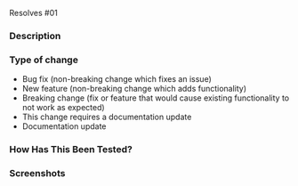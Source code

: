 <!-- Read comments, before committing pull request read checklist again

# Checklist:

- I have performed a self-review of my own code,
- I have commented my code, particularly in hard-to-understand areas,
- Title include "WIP" if work is in progress.

-->

Resolves #01 <!-- issue number -->

### Description

<!--

- Please include a summary of the change and which issue is fixed.
- List any dependencies that are required for this change. (gems, js libraries, etc.)

-->

### Type of change

<!-- Please delete options that are not relevant. -->

* Bug fix (non-breaking change which fixes an issue)
* New feature (non-breaking change which adds functionality)
* Breaking change (fix or feature that would cause existing functionality to not work as expected)
* This change requires a documentation update
* Documentation update

### How Has This Been Tested?

<!--

- Please provide instructions so we can reproduce.
- Do we need to do anything else to verify your changes?

-->

### Screenshots <!-- Optional -->
